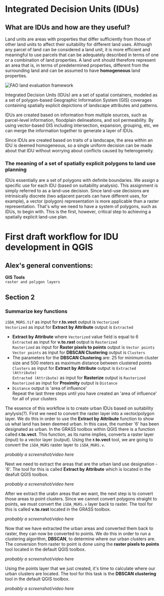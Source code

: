 # Integrated Decision Units (IDUs)

## What are IDUs and how are they useful?

Land units are areas with properties that differ sufficiently from those of
other land units to affect their suitability for different land uses.
Although any parcel of land can be considered a land unit, it is more efficient
and meaningful to use parcels that can be adequately described in terms of one
or a combination of land properties.
A land unit should therefore represent an area that is, in terms of
predetermined properties, different from the surrounding land and can be
assumed to have **homogeneous** land properties.

![FAO land evaluation framework](https://www.fao.org/3/U1980E/u1980e09.jpg)

Integrated Decision Units (IDUs) are a set of spatial containers, modeled as a set of polygon-based 
Geographic Information System (GIS) coverages containing spatially explicit depictions of landscape 
attributes and patterns.

IDUs are created based on information from multiple sources, such as parcel-level information, 
floodplain delineations, and soil permeability. By using vector-based GIS including intersection, 
expansion, grouping, etc, we can merge the information together to generate a layer of IDUs.

Since IDUs are created based on traits of a landscape, the area within an IDU is deemed homogeneous, 
so a single uniform decision can be made about that IDU without worrying about conflicts caused by heterogeneity.

### The meaning of a set of spatially explicit polygons to land use planning
IDUs essentially are a set of polygons with definite boundaries. 
We assign a specific use for each IDU (based on suitability analysis). This assignment is simply referred to
as a land-use decision. 
Since land-use decisions are intrinsically discrete (two adjacent parcels can have different uses, for example), 
a vector (polygon) representation is more applicable than a raster representation. That's why we need to 
have a system of polygons, such as IDUs, to begin with. This is the first, however, 
critical step to achieving a spatially explicit land-use plan.

# First draft workflow for IDU development in QGIS

## Alex's general conventions:
**GIS Tools**  
`raster and polygon layers`  

## Section 2  
### Summarize key functions

`iSDA_MGRS.tif` as input for **r.to.vect** output is `Vectorized`  
`Vectorized` as input for **Extract by Attribute** output is `Extracted`
- **Extract by Attribute** where `Vectorized` value field is equal to 6  
`Extracted` as input for **v.to.rast** output is `Rasterized`  
`Rasterized` as input for **Raster pixels to points** output is `Vector points`  
`Vector points` as input for **DBSCAN Clustering** output is `Clusters`
- The parameters for the **DBSCAN Clustering** are: 25 for minimum cluster size and 500 meters as maximum distance between clustered points  
`Clusters` as input for **Extract by Attribute** output is `Extracted (Attribute)`  
`Extracted (Attribute)` as input for **Rasterize** output is `Rasterized`  
`Rasterized` as input for **Proximity** output is `Distance`
- `Distance` output is 'area of influence'  
Repeat the last three steps until you have created an 'area of influence' for all of your clusters




The essence of this workflow is to create urban IDUs based on suitability anylysis(?). 
First we need to convert the raster layer into a vector/polygon layer. We do this in order to use the **Extract by Attribute** function to show us what land has been deemed urban. In this case, the number '6' has been designated as urban.
In the GRASS toolbox within QGIS there is a function called **r.to.vect**. This function, as its name implies, converts a raster layer (input) to a vector layer (output). 
Using the **r.to.vect** tool, we are going to convert the `iSDA_MGRS` raster layer to `iSDA_MGRS.v`.

_probably a screenshot/video here_

Next we need to extract the areas that are the urban land use designation - '6'. The tool for this is called **Extract by Attribute** which is located in the deafult QGIS toolbox. 

_probably a screenshot/video here_

After we extract the urabn areas that we want, the next step is to convert those areas to point clusters. Since we cannot convert polygons straight to points, we must convert the `iSDA_MGRS.v` layer back to raster. The tool for this is called **v.to.rast** located in the GRASS toolbox.

_probably a screenshot/video here_

Now that we have extracted the urban areas and converted them back to raster, they can now be converted to points. We do this in order to run a clustering algorithm, **DBSCAN**, to determine where our urban clusters are. The conversion from raster to point is done using the **raster pixels to points** tool located in the default QGIS toolbox.

_probably a screenshot/video here_

Using the points layer that we just created, it's time to calculate where our urban clusters are located. The tool for this task is the **DBSCAN clustering** tool in the default QGIS toolbox. 

_probably a screenshot/video here_
